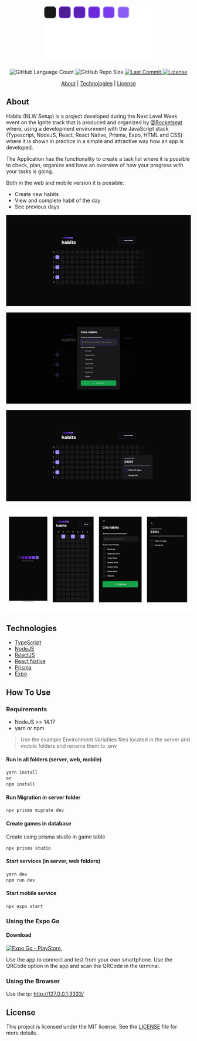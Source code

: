 <h1 align="center">
    <img alt="Next Level Week eSports" src="./web/src/assets/logo.svg">
</h1>

<div align="center">
    <img alt="GitHub Language Count" src="https://img.shields.io/github/languages/count/einasota/nlw11-setup">
    <img alt="GitHub Repo Size" src="https://img.shields.io/github/repo-size/einasota/nlw11-setup">
    <a href="https://github.com/einasota/nlw11-setup/commits/main"> 
    <img alt="Last Commit" src="https://img.shields.io/github/last-commit/einasota/nlw11-setup">
    </a>
    <a href="https://github.com/einasota/nlw11-setup/blob/main/LICENSE.md">
    <img alt="License" src="https://img.shields.io/github/license/einasota/nlw11-setup">
    </a>
</div>
<div align="center" > 

[About](#about) | [Technologies](#technologies) | [License](#license)

</div>


## About

Habits (NLW Setup) is a project developed during the Next Level Week event on the Ignite track that is produced and organized by [@Rocketseat](https://www.rocketseat.com.br/) where, using a development environment with the JavaScript stack (Typescript, NodeJS, React, React Native, Prisma, Expo, HTML and CSS) where it is shown in practice in a simple and attractive way how an app is developed.

The Application has the functionality to create a task list where it is possible to check, plan, organize and have an overview of how your progress with your tasks is going.

Both in the web and mobile version it is possible:

* Create new habits
* View and complete habit of the day
* See previous days

![Web App](images/web-1.png)

![Web Form](images/web-2.png)

![Web Form](images/web-3.png)

![Mobile App](images/android.png)


## Technologies
* [TypeScript](https://www.typescriptlang.org/)
* [NodeJS](https://nodejs.org/en/)
* [ReactJS](https://reactjs.org/)
* [React Native](https://reactnative.dev/)
* [Prisma](https://www.prisma.io/)
* [Expo](https://expo.dev/)

## How To Use
### Requirements

- NodeJS >= 14.17
- yarn or npm

> Use the example Environment Variables files located in the server and mobile folders and rename them to .env

#### Run in all folders (server, web, mobile)
```shell
yarn install
or
npm install
```

#### Run Migration in server folder
```shell
npx prisma migrate dev
```
#### Create games in database
Create using prisma studio in game table
``` shell
npx prisma studio
```
#### Start services (in server, web folders)
```shell
yarn dev
npm run dev
```
#### Start mobile service

```shell
npx expo start
```
### Using the Expo Go
<div>
<h4> Download </h4>
<a href="https://play.google.com/store/apps/details?id=host.exp.exponent&hl=pt_BR&gl=US&pli=1">
<img alt="Expo Go - PlayStore" src="https://img.shields.io/badge/Android-PlayStore-brightgreen?style=for-the-badge&logo=appveyor">
</a>
<a href="https://apps.apple.com/br/app/expo-go/id982107779"> 
<img alt="" src="https://img.shields.io/badge/iOS-AppStore-blue?style=for-the-badge&logo=appveyor">
</a>

</br>

</div>

Use the app to connect and test from your own smartphone. Use the QRCode option in the app and scan the QRCode in the terminal.

### Using the Browser

Use the ip: http://127.0.0.1:3333/

## License
This project is licensed under the MIT license. See the [LICENSE](./LICENSE.md) file for more details.